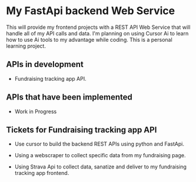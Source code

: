 # My FastApi backend Web Service

This will provide my frontend projects with a REST API Web Service that will handle all of my API calls and data. I'm planning on using Cursor Ai to learn how to use Ai tools to my advantage while coding. This is a personal learning project.

## APIs in development

- Fundraising tracking app API.

## APIs that have been implemented

- Work in Progress

## Tickets for Fundraising tracking app API

- Use cursor to build the backend REST APIs using python and FastApi.

- Using a webscraper to collect specific data from my fundraising page.

- Using Strava Api to collect data, sanatize and deliver to my fundraising tracking app frontend.
